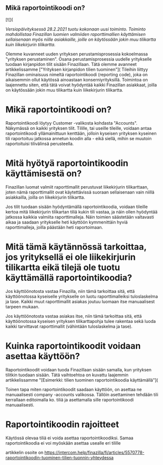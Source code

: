 ## Mikä raportointikoodi on?

[![](

*Versiopäivityksessä 28.2.2021 tuotu kokonaan uusi toiminto. Toiminto mahdollistaa Finazillan luomien valmiiden raporttimallien käyttämisen sellaisenaan myös niille asiakkaille, joille on käytössään jokin muu tilikartta kuin liikekirjurin tilikartta.* 

Olemme kuvanneet uuden yrityksen perustamisprosessia kokoelmassa "yrityksen perustaminen". Osana perustamisprosessia uudelle yritykselle tuodaan kirjanpidon tilit sisään Finazillaan. Tätä olemme avanneet artikkelissamme ["Yrityksen kirjanpidon tilien tuominen"]( Tileihin liittyy Finazillan ominaisuus nimeltä raportointikoodi (reporting code), joka on aikaisemmin ollut käytössä ainoastaan konserniyrityksillä. Toimintoa on laajennettu siten, että tätä voivat hyödyntää kaikki Finazillan asiakkaat, joilla on käytössään jokin muu tilikartta kuin liikekirjurin tilikartta.

# Mikä raportointikoodi on?

Raportointikoodi löytyy Customer -valikosta kohdasta "Accounts". Näkymässä on kaikki yrityksen tilit. Tilille, tai useille tileille, voidaan antaa raportointikoodi yllämainittuun kenttään, jolloin kyseisen yrityksen kyseinen tili raportoituu jatkossa annetun koodin alla - eikä siellä, mihin se muutoin raportoituisi tilivälinsä perusteella.

# 

# Mitä hyötyä raportointikoodin käyttämisestä on?

Finazillan luomat valmiit raporttimallit perustuvat liikekirjurin tilikarttaan, joten nämä raporttimallit ovat käytettävissä suoraan sellaisenaan vain niillä asiakkailla, joilla on liikekirjurin tilikartta.

Jos tilit tuodaan sisään hyödyntämällä raportointikoodia, voidaan tileille kertoa mitä liikekirjurin tilikartan tiliä kukin tili vastaa, ja näin ollen hyödyntää jatkossa kaikkia valmiita raporttimalleja. Näin toimien säästetään valtavasti aikaa ja saadaan yritykselle heti käyttöön kymmenittäin hyviä raporttimalleja, joilla päästään heti raportoimaan.

# Mitä tämä käytännössä tarkoittaa, jos yrityksellä ei ole liikekirjurin tilikartta eikä tilejä ole tuotu käyttämällä raportointikoodia?

Jos käyttöönotosta vastaa Finazilla, niin tämä tarkoittaa sitä, että käyttöönotossa kyseiselle yritykselle on luotu raporttimalleiksi tuloslaskelma ja tase. Kaikki muut raporttimallit asiakas joutuu luomaan itse manuaalisest tarpeen mukaan.

Jos käyttöönotosta vastaa asiakas itse, niin tämä tarkoittaa sitä, että käyttöönotossa kyseisen yrityksen tilikarttapohja tulee rakentaa sekä luoda kaikki tarvittavat raporttimallit (vähintään tuloslaskelma ja tase).

# Kuinka raportointikoodit voidaan asettaa käyttöön?

Raportointikoodit voidaan tuoda Finazillaan sisään samalla, kun yrityksen tilitkin tuodaan sisään. Tätä vaihtoehtoa on kuvattu laajemmin artikkelissamme "[Esimerkki: tilien tuominen raportointikoodia käyttämällä"](

Toinen tapa miten raportointikoodit saadaan käyttöön, on asettaa ne manuaalisesti company -accounts valikossa. Tällöin asettaminen tehdään tili kerrallaan editoimalla ko. tiliä ja asettamalla sille raportointikoodi manuaalisesti.

# Raportointikoodin rajoitteet

Käytössä olevaa tiliä ei voida asettaa raportointikoodiksi. Samaa raportointikoodia ei voi myöskään asettaa usealle eri tilille



artikkelin osoite on https://intercom.help/finazilla/fi/articles/5570778-raportointikoodin-tuominen-tilien-tuonnin-yhteydessa

